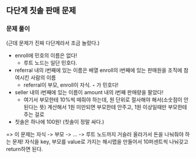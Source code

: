 ## 다단계 칫솔 판매 문제

### 문제 풀이
(근데 문제가 진짜 다단계라서 조금 놀랐다.)
- enroll에 민호의 이름은 없다!
  - 루트 노드는 일단 민호다.
- referral 내의 i번째에 있는 이름은 배열 enroll의 i번째에 있는 판매원을 조직에 참여시킨 사람의 이름
  - referral이 부모, enroll이 자식. **`-`** 가 민호다!
- seller 내의 i번째에 있는 이름이 amount 내의 i번째 판매량을 팔았다!
  - 여기서 부모한테 10%씩 떼줘야 하는데, 원 단위로 절사해야 해서(소숫점이 안된다는 뜻) 계산해서 1원 미만되면 부모한테 안주고, 1원 이상일때만 부모한테 주는 걸로
- 칫솔은 하나에 100원! (칫솔이 정말 싸다.)

=> 이 문제는 자식 -> 부모 -> ... -> 루트 노드까지 거슬러 올라가서 돈을 나눠줘야 하는 문제!
자식을 key, 부모를 value로 가지는 해시맵을 만들어서 10퍼센트씩 나눠갖고 return하면 된다.